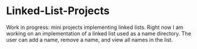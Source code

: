 # Linked-List-Projects

Work in progress: mini projects implementing linked lists.
Right now I am working on an implementation of a linked list used as a name directory. The user can add a name, remove a name, and view all names in the list. 

